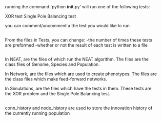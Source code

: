 ##
running the command 'python __init__.py' will run one of the following tests:

XOR test
Single Pole Balancing test

you can comment/uncomment a the test you would like to run.

##
From the files in Tests, you can change:
-the number of times these tests are preformed
-whether or not the result of each test is written to a file

##
In NEAT, are the files of which run the NEAT algorithm. The files are the class files of Genome, Species and Population.

In Network, are the files which are used to create phenotypes. The files are the class files which make feed-forward networks.

In Simulations, are the files which have the tests in them. These tests are the XOR problem and the Single Pole Balancing test.

##
conn_history and node_history are used to store the innovation history of the currently running population
